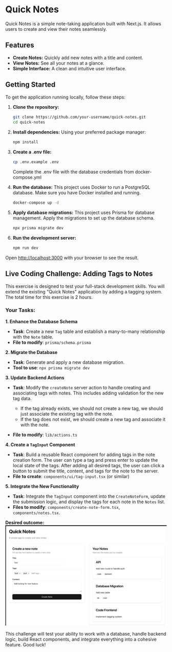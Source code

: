 # Quick Notes

Quick Notes is a simple note-taking application built with Next.js. It allows users to create and view their notes seamlessly.

## Features

- **Create Notes:** Quickly add new notes with a title and content.
- **View Notes:** See all your notes at a glance.
- **Simple Interface:** A clean and intuitive user interface.

## Getting Started

To get the application running locally, follow these steps:

1.  **Clone the repository:**
    ```bash
    git clone https://github.com/your-username/quick-notes.git
    cd quick-notes
    ```

2.  **Install dependencies:**
    Using your preferred package manager:
    ```bash
    npm install
    ```
3.  **Create a .env file:**
    ```bash
    cp .env.example .env
    ```
    Complete the .env file with the database credentials from docker-compose.yml

4.  **Run the database:**
    This project uses Docker to run a PostgreSQL database. Make sure you have Docker installed and running.
    ```bash
    docker-compose up -d
    ```

4.  **Apply database migrations:**
    This project uses Prisma for database management. Apply the migrations to set up the database schema.
    ```bash
    npx prisma migrate dev
    ```

5.  **Run the development server:**
    ```bash
    npm run dev
    ```

Open [http://localhost:3000](http://localhost:3000) with your browser to see the result.

## Live Coding Challenge: Adding Tags to Notes

This exercise is designed to test your full-stack development skills. You will extend the existing "Quick Notes" application by adding a tagging system. The total time for this exercise is 2 hours.

### Your Tasks:

**1. Enhance the Database Schema**

- **Task**: Create a new `Tag` table and establish a many-to-many relationship with the `Note` table.
- **File to modify**: `prisma/schema.prisma`

**2. Migrate the Database**

- **Task**: Generate and apply a new database migration.
- **Tool to use**: `npx prisma migrate dev`

**3. Update Backend Actions**

- **Task**: Modify the `createNote` server action to handle creating and associating tags with notes. This includes adding validation for the new tag data. 
    - If the tag already exists, we should not create a new tag, we should just associate the existing tag with the note.
    - If the tag does not exist, we should create a new tag and associate it with the note.

- **File to modify**: `lib/actions.ts`

**4. Create a `TagInput` Component**

- **Task**: Build a reusable React component for adding tags in the note creation form. The user can type a tag and press enter to update the local state of the tags. After adding all desired tags, the user can click a button to submit the title, content, and tags for the note to the server.
- **File to create**: `components/ui/tag-input.tsx` (or similar)

**5. Integrate the New Functionality**

- **Task**: Integrate the `TagInput` component into the `CreateNoteForm`, update the submission logic, and display the tags for each note in the `Notes` list.
- **Files to modify**: `components/create-note-form.tsx`, `components/notes.tsx`.

**Desired outcome:**
![image](./public/desired_output.png)

This challenge will test your ability to work with a database, handle backend logic, build React components, and integrate everything into a cohesive feature. Good luck!

